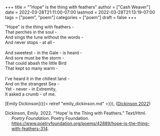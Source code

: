 +++
title = "\"Hope\" is the thing with feathers"
author = ["Cash Weaver"]
date = 2022-03-28T21:11:00-07:00
lastmod = 2022-03-28T21:13:19-07:00
tags = ["poem", "poem"]
categories = ["poem"]
draft = false
+++

<p class="verse">

"Hope" is the thing with feathers -<br />
That perches in the soul -<br />
And sings the tune without the words -<br />
And never stops - at all -<br />
<br />
And sweetest - in the Gale - is heard -<br />
And sore must be the storm -<br />
That could abash the little Bird<br />
That kept so many warm -<br />
<br />
I've heard it in the chillest land -<br />
And on the strangest Sea -<br />
Yet - never - in Extremity,<br />
It asked a crumb - of me.<br />

</p>

[Emily Dickinson]({{< relref "emily_dickinson.md" >}}), (<a href="#citeproc_bib_item_1">Dickinson 2022</a>)

<style>.csl-entry{text-indent: -1.5em; margin-left: 1.5em;}</style><div class="csl-bib-body">
  <div class="csl-entry"><a id="citeproc_bib_item_1"></a>Dickinson, Emily. 2022. “‘Hope’ Is the Thing with Feathers.” Text/Html. <i>Poetry Foundation</i>. Poetry Foundation. <a href="https://www.poetryfoundation.org/poems/42889/hope-is-the-thing-with-feathers-314">https://www.poetryfoundation.org/poems/42889/hope-is-the-thing-with-feathers-314</a>.</div>
</div>
